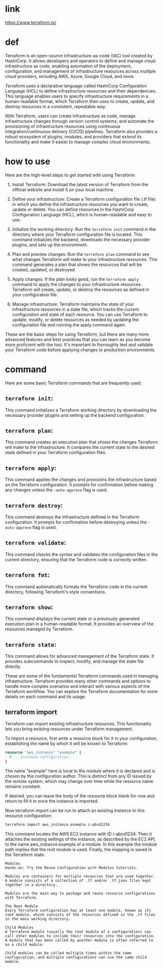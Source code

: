 # link

https://www.terraform.io/

# def

Terraform is an open-source infrastructure-as-code (IAC) tool created by HashiCorp. It allows developers and operators to define and manage cloud infrastructure as code, enabling automation of the deployment, configuration, and management of infrastructure resources across multiple cloud providers, including AWS, Azure, Google Cloud, and more.

Terraform uses a declarative language called HashiCorp Configuration Language (HCL) to define infrastructure resources and their dependencies. This language enables users to specify infrastructure requirements in a human-readable format, which Terraform then uses to create, update, and destroy resources in a consistent, repeatable way.

With Terraform, users can create infrastructure as code, manage infrastructure changes through version control systems, and automate the provisioning of infrastructure resources using continuous integration/continuous delivery (CI/CD) pipelines. Terraform also provides a robust ecosystem of plugins, modules, and providers that extend its functionality and make it easier to manage complex cloud environments.

# how to use

Here are the high-level steps to get started with using Terraform:

1. Install Terraform: Download the latest version of Terraform from the official website and install it on your local machine.

2. Define your infrastructure: Create a Terraform configuration file (.tf file) in which you define the infrastructure resources you want to create, update or delete. You can define resources in the HashiCorp Configuration Language (HCL), which is human-readable and easy to use.

3. Initialize the working directory: Run the `terraform init` command in the directory where your Terraform configuration file is located. This command initializes the backend, downloads the necessary provider plugins, and sets up the environment.

4. Plan and preview changes: Run the `terraform plan` command to see what changes Terraform will make to your infrastructure resources. This command generates a plan that shows the resources that will be created, updated, or destroyed.

5. Apply changes: If the plan looks good, run the `terraform apply` command to apply the changes to your infrastructure resources. Terraform will create, update, or destroy the resources as defined in your configuration file.

6. Manage infrastructure: Terraform maintains the state of your infrastructure resources in a state file, which tracks the current configuration and state of each resource. You can use Terraform to update, modify, or delete resources as needed by updating the configuration file and running the apply command again.

These are the basic steps for using Terraform, but there are many more advanced features and best practices that you can learn as you become more proficient with the tool. It's important to thoroughly test and validate your Terraform code before applying changes to production environments.




# command

Here are some basic Terraform commands that are frequently used:

## `terraform init`: 

This command initializes a Terraform working directory by downloading the necessary provider plugins and setting up the backend configuration.

## `terraform plan`: 

This command creates an execution plan that shows the changes Terraform will make to the infrastructure. It compares the current state to the desired state defined in your Terraform configuration files.

## `terraform apply`: 

This command applies the changes and provisions the infrastructure based on the Terraform configuration. It prompts for confirmation before making any changes unless the `-auto-approve` flag is used.

## `terraform destroy`: 

This command destroys the infrastructure defined in the Terraform configuration. It prompts for confirmation before destroying unless the `-auto-approve` flag is used.

## `terraform validate`: 

This command checks the syntax and validates the configuration files in the current directory, ensuring that the Terraform code is correctly written.

## `terraform fmt`: 

This command automatically formats the Terraform code in the current directory, following Terraform's style conventions.

## `terraform show`: 

This command displays the current state or a previously generated execution plan in a human-readable format. It provides an overview of the resources managed by Terraform.

## `terraform state`: 

This command allows for advanced management of the Terraform state. It provides subcommands to inspect, modify, and manage the state file directly.

These are some of the fundamental Terraform commands used in managing infrastructure. Terraform provides many other commands and options to handle more complex scenarios and interact with various aspects of the Terraform workflow. You can explore the Terraform documentation for more details on each command and its usage.

## terraform import

Terraform can import existing infrastructure resources. This functionality lets you bring existing resources under Terraform management.

To import a resource, first write a resource block for it in your configuration, establishing the name by which it will be known to Terraform:

```tf
resource "aws_instance" "example" {
  # ...instance configuration...
}
```

The name "example" here is local to the module where it is declared and is chosen by the configuration author. This is distinct from any ID issued by the remote system, which may change over time while the resource name remains constant.

If desired, you can leave the body of the resource block blank for now and return to fill it in once the instance is imported.

Now terraform import can be run to attach an existing instance to this resource configuration:

```sh
terraform import aws_instance.example i-abcd1234
```

This command locates the AWS EC2 instance with ID i-abcd1234. Then it attaches the existing settings of the instance, as described by the EC2 API, to the name aws_instance.example of a module. In this example the module path implies that the root module is used. Finally, the mapping is saved in the Terraform state.


```
Modules
Hands-on: Try the Reuse Configuration with Modules tutorials.

Modules are containers for multiple resources that are used together. A module consists of a collection of .tf and/or .tf.json files kept together in a directory.

Modules are the main way to package and reuse resource configurations with Terraform.

The Root Module
Every Terraform configuration has at least one module, known as its root module, which consists of the resources defined in the .tf files in the main working directory.

Child Modules
A Terraform module (usually the root module of a configuration) can call other modules to include their resources into the configuration. A module that has been called by another module is often referred to as a child module.

Child modules can be called multiple times within the same configuration, and multiple configurations can use the same child module.
```


